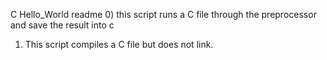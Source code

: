 C Hello_World readme
0) this script runs a C file through the preprocessor and save the result into c
1) This script compiles a C file but does not link.

